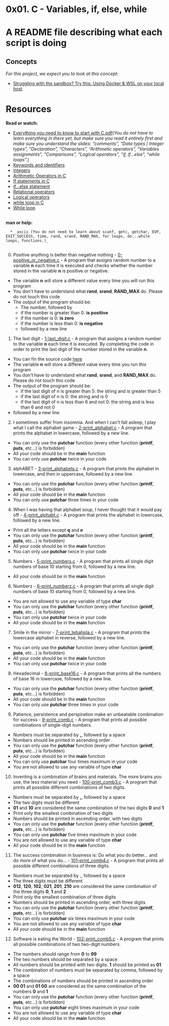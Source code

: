 # 0x01. C - Variables, if, else, while

# A README file describing what each script is doing

##

## Concepts
_For this project, we expect you to look at this concept:_
 * [Struggling with the sandbox? Try this: Using Docker & WSL on your local host](https://intranet.alxswe.com/concepts/100039)


# Resources
**Read or watch:**
 * [Everything you need to know to start with C.pdf](https://s3.amazonaws.com/alx-intranet.hbtn.io/uploads/misc/2022/4/e0ccf91eec6b977a9e00ed384dc285df9c2772e3.pdf?X-Amz-Algorithm=AWS4-HMAC-SHA256&X-Amz-Credential=AKIARDDGGGOUSBVO6H7D%2F20240206%2Fus-east-1%2Fs3%2Faws4_request&X-Amz-Date=20240206T222629Z&X-Amz-Expires=86400&X-Amz-SignedHeaders=host&X-Amz-Signature=0765fbe800b572d05814601f3dcfc62049b5fe140f450f2485658af8ee21d180)(_You do not have to learn everything in there yet, but make sure you read it entirely first and make sure you understand the slides: “comments”, “Data types | Integer types”, “Declaration”, “Characters”, “Arithmetic operators”, “Variables assignments”, “Comparisons”, “Logical operators”, “if, if…else”, “while loops”._)
 * [Keywords and identifiers](https://publications.gbdirect.co.uk//c_book/chapter2/keywords_and_identifiers.html)
 * [integers](https://publications.gbdirect.co.uk//c_book/chapter2/integral_types.html)
 * [Arithmetic Operators in C](https://www.tutorialspoint.com/cprogramming/c_arithmetic_operators.htm)
 * [If statements in C](https://www.cprogramming.com/tutorial/c/lesson2.html)
 * [if…else statement](https://www.tutorialspoint.com/cprogramming/if_else_statement_in_c.htm)
 * [Relational operators](https://www.tutorialspoint.com/cprogramming/c_relational_operators.htm)
 * [Logical operators](https://intranet.alxswe.com/rltoken/TaX_y6ll4cRfxCrxG8ZuNQ)
 * [while loop in C](https://www.tutorialspoint.com/cprogramming/c_while_loop.htm)
 * [While loop](https://www.youtube.com/watch?v=Ju1LYO9pkaI)

##
__man or help:__

      * _ascii (You do not need to learn about scanf, getc, getchar, EOF, EXIT_SUCCESS, time, rand, srand, RAND_MAX, for loops, do...while loops, functions.)_

##
0. Positive anything is better than negative nothing - [0-positive_or_negative.c](./0-positive_or_negative.c) - A program that assigns random number to a variable **n** each time it is executed and checks whether the number stored in the variable **n** is positive or negative.
* The variable **n** will store a different value every time you will run this program
* You don't have to understand what **rand**, **srand**, **RAND_MAX** do. Please do not touch this code
* The output of the program should be:
	* The number, followed by
	- if the number is greater than 0: **is positive**
	- if the number is 0: **is zero**
	- if the number is less than 0: **is negative**
	* followed by a new line

1. The last digit - [1-last_digit.c](./1-last_digit.c) - A program that assigns a random number to the variable **n** each time it is executed. By completing the code in order to print the last digit of the number stored in the variable **n**.
* You can fin the source code [here](https://github.com/alx-tools/0x01.c/blob/master/1-last_digit_c)
* The variable **n** will store a different value every time you run this program
* You don't have to understand what **rand**, **srand**, and **RAND_MAX** do. Please do not touch this code
* The output of the program should be:
	* if the last digit of n is greater than 5: the string and is greater than 5
	* if the last digit of n is 0: the string and is 0
	* if the last digit of n is less than 6 and not 0: the string and is less than 6 and not 0
* followed by a new line

2. I sometimes suffer from insomnia. And when I can't fall asleep, I play what I call the alphabet game - [2-print_alphabet.c](./2-print_alphabet.c) - A program that prints the alphabet in lowercase, followed by a new line.
* You can only use the **putchar** function (every other function (**printf**, **puts**, etc…) is forbidden)
* All your code should be in the **main** function
* You can only use **putchar** twice in your code

3. alphABET - [3-print_alphabets.c](./3-print_alphabets.c) - A program that prints the alphabet in lowercase, and then in uppercase, followed by a new line.
* You can only use the **putchar** function (every other function (**printf**, **puts**, etc…) is forbidden)
* All your code should be in the **main** function
* You can only use **putchar** three times in your code

4. When I was having that alphabet soup, I never thought that it would pay off - [4-print_alphabt.c](./4-print_alphabt.c) - A program that prints the alphabet in lowercase, followed by a new line.
* Print all the letters except **q** and **e**
* You can only use the **putchar** function (every other function (**printf**, **puts**, etc…) is forbidden)
* All your code should be in the **main** function
* You can only use **putchar** twice in your code

5. Numbers - [5-print_numbers.c](./5-print_numbers.c) - A program that prints all single digit numbers of base 10 starting from 0, followed by a new line.
* All your code should be in the **main** function

6. Numberz - [6-print_numberz.c](./6-print_numberz.c) - A program that prints all single digit numbers of base 10 starting from 0, followed by a new line.
* You are not allowed to use any variable of type **char**
* You can only use the **putchar** function (every other function (**printf**, **puts**, etc…) is forbidden)
* You can only use **putchar** twice in your code
* All your code should be in the **main** function

7. Smile in the mirror - [7-print_tebahpla.c](./7-print_tebahpla.c) - A program that prints the lowercase alphabet in reverse, followed by a new line.
* You can only use the **putchar** function (every other function (**printf**, **puts**, etc…) is forbidden)
* All your code should be in the **main** function
* You can only use **putchar** twice in your code

8. Hexadecimal - [8-print_base16.c](./8-print_base16.c) - A program that prints all the numbers of base 16 in lowercase, followed by a new line.
* You can only use the **putchar** function (every other function (**printf**, **puts**, etc…) is forbidden)
* All your code should be in the **main** function
* You can only use **putchar** three times in your code

9. Patience, persistence and perspiration make an unbeatable combination for success - [9-print_comb.c](./9-print_comb.c) - A program that prints all possible combinations of single-digit numbers.
* Numbers must be separated by **,**, followed by a space
* Numbers should be printed in ascending order
* You can only use the **putchar** function (every other function (**printf**, **puts**, etc…) is forbidden)
* All your code should be in the **main** function
* You can only use **putchar** four times maximum in your code
* You are not allowed to use any variable of type **char**

10. Inventing is a combination of brains and materials. The more brains you use, the less material you need - [100-print_comb3.c](./100-print_comb3.c) - A program that prints all possible different combinations of two digits.
* Numbers must be separated by **,**, followed by a space
* The two digits must be different
* **01** and **10** are considered the same combination of the two digits **0** and **1**
* Print only the smallest combination of two digits
* Numbers should be printed in ascending order, with two digits
* You can only use the **putchar** function (every other function (**printf**, **puts**, etc…) is forbidden)
* You can only use **putchar** five times maximum in your code
* You are not allowed to use any variable of type **char**
* All your code should be in the **main** function

11. The success combination in business is: Do what you do better... and: do more of what you do... - [101-print_comb4.c](./101-print_comb4.c) - A program that prints all possible different combinations of three digits.
* Numbers must be separated by ,, followed by a space
* The three digits must be different
* **012**, **120**, **102**, **021**, **201**, **210** are considered the same combination of the three digits **0**, **1** and **2**
* Print only the smallest combination of three digits
* Numbers should be printed in ascending order, with three digits
* You can only use the **putchar** function (every other function (**printf**, **puts**, etc…) is forbidden)
* You can only use **putchar** six times maximum in your code
* You are not allowed to use any variable of type **char**
* All your code should be in the **main** function

12. Software is eating the World - [102-print_comb5.c](./102-print_comb5.c) - A program that prints all possible combinations of two two-digit numbers.
* The numbers should range from **0** to **99**
* The two numbers should be separated by a space
* All numbers should be printed with two digits. **1** should be printed as **01**
* The combination of numbers must be separated by comma, followed by a space
* The combinations of numbers should be printed in ascending order
* **00 01** and **01 00** are considered as the same combination of the numbers **0** and **1**
* You can only use the **putchar** function (every other function (**printf**, **puts**, etc…) is forbidden)
* You can only use **putchar** eight times maximum in your code
* You are not allowed to use any variable of type **char**
* All your code should be in the **main** function
